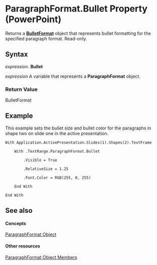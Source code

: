 
# ParagraphFormat.Bullet Property (PowerPoint)

Returns a  **[BulletFormat](8c70b2af-0175-9315-3a7e-e30aa0438798.md)** object that represents bullet formatting for the specified paragraph format. Read-only.


## Syntax

 _expression_. **Bullet**

 _expression_ A variable that represents a **ParagraphFormat** object.


### Return Value

BulletFormat


## Example

This example sets the bullet size and bullet color for the paragraphs in shape two on slide one in the active presentation.


```
With Application.ActivePresentation.Slides(1).Shapes(2).TextFrame

    With .TextRange.ParagraphFormat.Bullet

        .Visible = True

        .RelativeSize = 1.25

        .Font.Color = RGB(255, 0, 255)

    End With

End With
```


## See also


#### Concepts


[ParagraphFormat Object](15d495cf-16e2-5cfb-e99c-a551876e3a8a.md)
#### Other resources


[ParagraphFormat Object Members](c269be7c-ad65-672d-bcac-2a4913346d3e.md)
